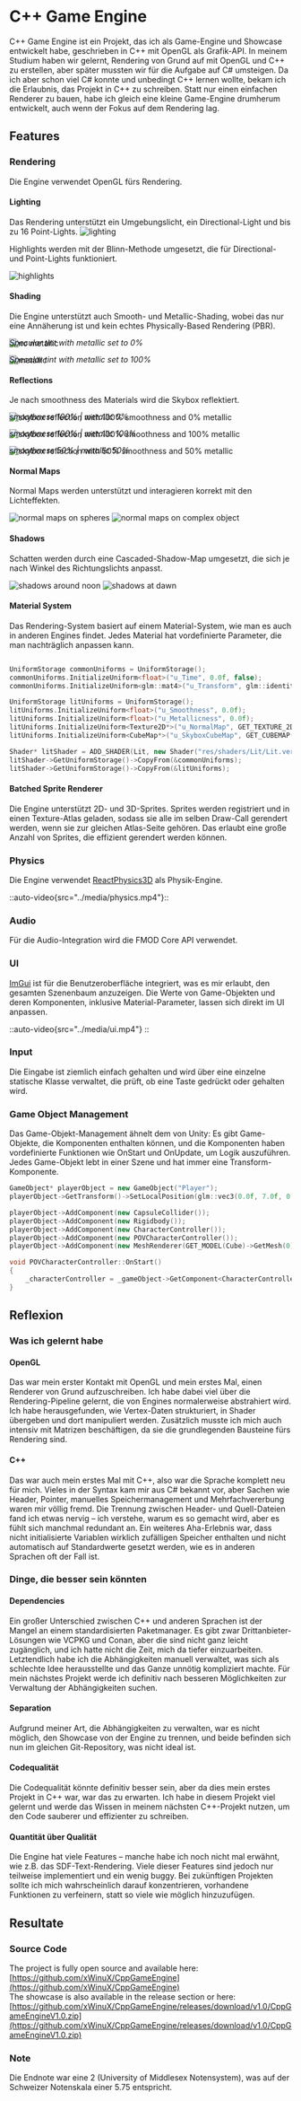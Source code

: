 # C++ Game Engine
C++ Game Engine ist ein Projekt, das ich als Game-Engine und Showcase entwickelt habe, geschrieben in C++ mit OpenGL als Grafik-API.
In meinem Studium haben wir gelernt, Rendering von Grund auf mit OpenGL und C++ zu erstellen, aber später mussten wir für die Aufgabe auf C# umsteigen.
Da ich aber schon viel C# konnte und unbedingt C++ lernen wollte, bekam ich die Erlaubnis, das Projekt in C++ zu schreiben.
Statt nur einen einfachen Renderer zu bauen, habe ich gleich eine kleine Game-Engine drumherum entwickelt, auch wenn der Fokus auf dem Rendering lag.

## Features

### Rendering
Die Engine verwendet OpenGL fürs Rendering.

#### Lighting
Das Rendering unterstützt ein Umgebungslicht, ein Directional-Light und bis zu 16 Point-Lights.
![lighting](../media/lighting.png)

Highlights werden mit der Blinn-Methode umgesetzt, die für Directional- und Point-Lights funktioniert.

![highlights](../media/highlights.png)

#### Shading
Die Engine unterstützt auch Smooth- und Metallic-Shading, wobei das nur eine Annäherung ist und kein echtes Physically-Based Rendering (PBR).

![no metallic](../media/no-metallic.png)

<p style="margin-top: -2rem"><i>Specular tint with metallic set to 0%</i></p>

![metallic](../media/metallic.png)

<p style="margin-top: -2rem"><i>Specular tint with metallic set to 100%</i></p>

#### Reflections
Je nach smoothness des Materials wird die Skybox reflektiert.

![skybox reflection with 100% smoothness and 0% metallic](../media/reflection-100s-0m.png)
<p style="margin-top: -2rem"><i>smoothness 100% | metallic 0%</i></p>

![skybox reflection with 100% smoothness and 100% metallic](../media/reflection-100s-100m.png)
<p style="margin-top: -2rem"><i>smoothness 100% | metallic 100%</i></p>

![skybox reflection with 50% smoothness and 50% metallic](../media/reflection-50s-50m.png)
<p style="margin-top: -2rem"><i>smoothness 50% | metallic 50%</i></p>

#### Normal Maps
Normal Maps werden unterstützt und interagieren korrekt mit den Lichteffekten.

![normal maps on spheres](../media/normal-maps-0.png)
![normal maps on complex object](../media/normal-maps-1.png)


#### Shadows
Schatten werden durch eine Cascaded-Shadow-Map umgesetzt, die sich je nach Winkel des Richtungslichts anpasst.

![shadows around noon](../media/shadows-0.png)
![shadows at dawn](../media/shadows-1.png)

#### Material System
Das Rendering-System basiert auf einem Material-System, wie man es auch in anderen Engines findet. 
Jedes Material hat vordefinierte Parameter, die man nachträglich anpassen kann.

```cpp

UniformStorage commonUniforms = UniformStorage();
commonUniforms.InitializeUniform<float>("u_Time", 0.0f, false);
commonUniforms.InitializeUniform<glm::mat4>("u_Transform", glm::identity<glm::mat4>(), false);

UniformStorage litUniforms = UniformStorage();
litUniforms.InitializeUniform<float>("u_Smoothness", 0.0f);
litUniforms.InitializeUniform<float>("u_Metallicness", 0.0f);
litUniforms.InitializeUniform<Texture2D*>("u_NormalMap", GET_TEXTURE_2D(NormalMapDefault));
litUniforms.InitializeUniform<CubeMap*>("u_SkyboxCubeMap", GET_CUBEMAP(SkyBox));

Shader* litShader = ADD_SHADER(Lit, new Shader("res/shaders/Lit/Lit.vert", "res/shaders/Lit/Lit.frag"));
litShader->GetUniformStorage()->CopyFrom(&commonUniforms);
litShader->GetUniformStorage()->CopyFrom(&litUniforms);

```

#### Batched Sprite Renderer
Die Engine unterstützt 2D- und 3D-Sprites.
Sprites werden registriert und in einen Texture-Atlas geladen, sodass sie alle im selben Draw-Call gerendert werden, wenn sie zur gleichen Atlas-Seite gehören.
Das erlaubt eine große Anzahl von Sprites, die effizient gerendert werden können.

### Physics
Die Engine verwendet [ReactPhysics3D](https://www.reactphysics3d.com) als Physik-Engine.

::auto-video{src="../media/physics.mp4"}::


### Audio
Für die Audio-Integration wird die FMOD Core API verwendet.

### UI
[ImGui](https://github.com/ocornut/imgui) ist für die Benutzeroberfläche integriert, was es mir erlaubt, den gesamten Szenenbaum anzuzeigen. 
Die Werte von Game-Objekten und deren Komponenten, inklusive Material-Parameter, lassen sich direkt im UI anpassen.

::auto-video{src="../media/ui.mp4"}
::

### Input
Die Eingabe ist ziemlich einfach gehalten und wird über eine einzelne statische Klasse verwaltet, die prüft, ob eine Taste gedrückt oder gehalten wird.

### Game Object Management
Das Game-Objekt-Management ähnelt dem von Unity: 
Es gibt Game-Objekte, die Komponenten enthalten können, und die Komponenten haben vordefinierte Funktionen wie OnStart und OnUpdate, um Logik auszuführen.
Jedes Game-Objekt lebt in einer Szene und hat immer eine Transform-Komponente.

```cpp
GameObject* playerObject = new GameObject("Player");
playerObject->GetTransform()->SetLocalPosition(glm::vec3(0.0f, 7.0f, 0.0f));

playerObject->AddComponent(new CapsuleCollider());
playerObject->AddComponent(new Rigidbody());
playerObject->AddComponent(new CharacterController());
playerObject->AddComponent(new POVCharacterController());
playerObject->AddComponent(new MeshRenderer(GET_MODEL(Cube)->GetMesh(0), GET_MATERIAL(Crate)));

void POVCharacterController::OnStart() 
{ 
    _characterController = _gameObject->GetComponent<CharacterController>(); 
}
```

## Reflexion

### Was ich gelernt habe

#### OpenGL
Das war mein erster Kontakt mit OpenGL und mein erstes Mal, einen Renderer von Grund aufzuschreiben.
Ich habe dabei viel über die Rendering-Pipeline gelernt, die von Engines normalerweise abstrahiert wird.
Ich habe herausgefunden, wie Vertex-Daten strukturiert, in Shader übergeben und dort manipuliert werden.
Zusätzlich musste ich mich auch intensiv mit Matrizen beschäftigen, da sie die grundlegenden Bausteine fürs Rendering sind.

#### C++
Das war auch mein erstes Mal mit C++, also war die Sprache komplett neu für mich.
Vieles in der Syntax kam mir aus C# bekannt vor, aber Sachen wie Header, Pointer, manuelles Speichermanagement und Mehrfachvererbung waren mir völlig fremd.
Die Trennung zwischen Header- und Quell-Dateien fand ich etwas nervig – ich verstehe, warum es so gemacht wird, aber es fühlt sich manchmal redundant an.
Ein weiteres Aha-Erlebnis war, dass nicht initialisierte Variablen wirklich zufälligen Speicher enthalten und nicht automatisch auf Standardwerte gesetzt werden, wie es in anderen Sprachen oft der Fall ist.

### Dinge, die besser sein könnten

#### Dependencies
Ein großer Unterschied zwischen C++ und anderen Sprachen ist der Mangel an einem standardisierten Paketmanager.
Es gibt zwar Drittanbieter-Lösungen wie VCPKG und Conan, aber die sind nicht ganz leicht zugänglich, und ich hatte nicht die Zeit, mich da tiefer einzuarbeiten.
Letztendlich habe ich die Abhängigkeiten manuell verwaltet, was sich als schlechte Idee herausstellte und das Ganze unnötig kompliziert machte.
Für mein nächstes Projekt werde ich definitiv nach besseren Möglichkeiten zur Verwaltung der Abhängigkeiten suchen.

#### Separation
Aufgrund meiner Art, die Abhängigkeiten zu verwalten, war es nicht möglich, den Showcase von der Engine zu trennen,
und beide befinden sich nun im gleichen Git-Repository, was nicht ideal ist.

#### Codequalität
Die Codequalität könnte definitiv besser sein, aber da dies mein erstes Projekt in C++ war, war das zu erwarten.
Ich habe in diesem Projekt viel gelernt und werde das Wissen in meinem nächsten C++-Projekt nutzen, um den Code sauberer und effizienter zu schreiben.

#### Quantität über Qualität
Die Engine hat viele Features – manche habe ich noch nicht mal erwähnt, wie z.B. das SDF-Text-Rendering.
Viele dieser Features sind jedoch nur teilweise implementiert und ein wenig buggy.
Bei zukünftigen Projekten sollte ich mich wahrscheinlich darauf konzentrieren, vorhandene Funktionen zu verfeinern, statt so viele wie möglich hinzuzufügen.

## Resultate

### Source Code
The project is fully open source and available here: [https://github.com/xWinuX/CppGameEngine](https://github.com/xWinuX/CppGameEngine) \
The showcase is also available in the release section or here: [https://github.com/xWinuX/CppGameEngine/releases/download/v1.0/CppGameEngineV1.0.zip](https://github.com/xWinuX/CppGameEngine/releases/download/v1.0/CppGameEngineV1.0.zip)

### Note
Die Endnote war eine 2 (University of Middlesex Notensystem), was auf der Schweizer Notenskala einer 5.75 entspricht.

